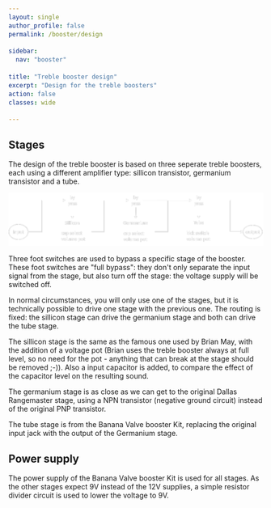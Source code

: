 ```yaml
---
layout: single
author_profile: false
permalink: /booster/design

sidebar:
  nav: "booster"

title: "Treble booster design"
excerpt: "Design for the treble boosters"
action: false
classes: wide

---
```

## Stages
The design of the treble booster is based on three seperate treble boosters, each using a different amplifier type: sillicon transistor, germanium transistor and a tube.

![](/assets/images/booster/design.svg)

Three foot switches are used to bypass a specific stage of the booster. These foot switches are "full bypass": they don't only separate the input signal from the stage, but also turn off the stage: the voltage supply will be switched off.

In normal circumstances, you will only use one of the stages, but it is technically possible to drive one stage with the previous one. The routing is fixed: the sillicon stage can drive the germanium stage and both can drive the tube stage.

The sillicon stage is the same as the famous one used by Brian May, with the addition of a voltage pot (Brian uses the treble booster always at full level, so no need for the pot - anything that can break at the stage should be removed ;-)). Also a input capacitor is added, to compare the effect of the capacitor level on the resulting sound.

The germanium stage is as close as we can get to the original Dallas Rangemaster stage, using a NPN transistor (negative ground circuit) instead of the original PNP transistor.

The tube stage is from the Banana Valve booster Kit, replacing the original input jack with the output of the Germanium stage.

## Power supply
The power supply of the Banana Valve booster Kit is used for all stages. As the other stages expect 9V instead of the 12V supplies, a simple resistor divider circuit is used to lower the voltage to 9V.
